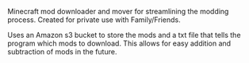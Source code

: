 Minecraft mod downloader and mover for streamlining the modding process.
Created for private use with Family/Friends.

Uses an Amazon s3 bucket to store the mods and a txt file that tells the program which mods to download.
This allows for easy addition and subtraction of mods in the future.
